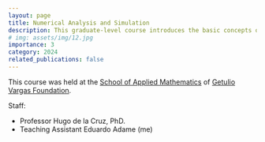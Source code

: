 ```yaml
---
layout: page
title: Numerical Analysis and Simulation
description: This graduate-level course introduces the basic concepts of numerical analysis, including numerical methods for solving linear and nonlinear equations, interpolation, numerical differentiation and integration, and numerical solutions of ordinary differential equations and stochastic differential equations.
# img: assets/img/12.jpg
importance: 3
category: 2024
related_publications: false
---
```


This course was held at the [School of Applied Mathematics](https://emap.fgv.br/en) of [Getulio Vargas Foundation](https://portal.fgv.br/en).

Staff:

- Professor Hugo de la Cruz, PhD.
- Teaching Assistant Eduardo Adame (me)


